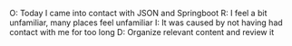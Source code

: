O: Today I came into contact with JSON and Springboot
R: I feel a bit unfamiliar, many places feel unfamiliar
I: It was caused by not having had contact with me for too long
D: Organize relevant content and review it